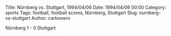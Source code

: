 Title: Nürnberg vs. Stuttgart, 1994/04/06
Date: 1994/04/06 00:00
Category: sports
Tags: football, football scores, Nürnberg, Stuttgart
Slug: nurnberg-vs-stuttgart
Author: carbonero


Nürnberg 1 - 0 Stuttgart
